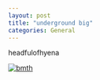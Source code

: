 ```yaml
---
layout: post
title: "underground big"
categories: General
---
```

headfulofhyena


[![bmth](https://img.discogs.com/SaI5BtD-DC39kS-eASglAGIhOd4=/fit-in/600x600/filters:strip_icc():format(jpeg):mode_rgb():quality(90)/discogs-images/R-14574109-1577430808-9128.jpeg.jpg)](https://youtu.be/9wmg-rE0ry8)
